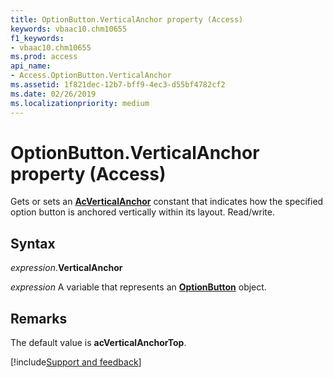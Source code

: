 ```yaml
---
title: OptionButton.VerticalAnchor property (Access)
keywords: vbaac10.chm10655
f1_keywords:
- vbaac10.chm10655
ms.prod: access
api_name:
- Access.OptionButton.VerticalAnchor
ms.assetid: 1f821dec-12b7-bff9-4ec3-d55bf4782cf2
ms.date: 02/26/2019
ms.localizationpriority: medium
---
```



# OptionButton.VerticalAnchor property (Access)

Gets or sets an **[AcVerticalAnchor](Access.AcVerticalAnchor.md)** constant that indicates how the specified option button is anchored vertically within its layout. Read/write.


## Syntax

_expression_.**VerticalAnchor**

_expression_ A variable that represents an **[OptionButton](Access.OptionButton.md)** object.


## Remarks

The default value is **acVerticalAnchorTop**.




[!include[Support and feedback](~/includes/feedback-boilerplate.md)]